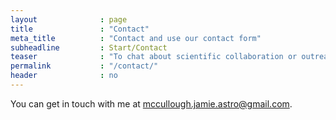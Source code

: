 ```yaml
---
layout              : page
title               : "Contact"
meta_title          : "Contact and use our contact form"
subheadline         : Start/Contact
teaser              : "To chat about scientific collaboration or outreach, contact me by email"
permalink           : "/contact/"
header              : no
---
```

You can get in touch with me at <a href="mailto:mccullough.jamie.astro@gmail.com" target="_blank">mccullough.jamie.astro@gmail.com</a>.
